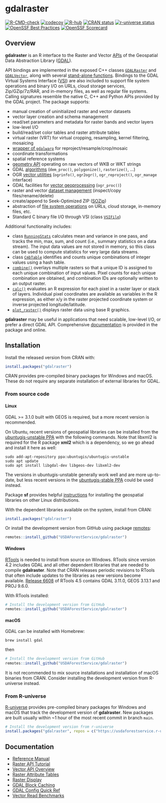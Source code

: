 
<!-- README.md is generated from README.Rmd. Please edit that file -->

# gdalraster

<!-- badges: start -->

[![R-CMD-check](https://github.com/USDAForestService/gdalraster/actions/workflows/R-CMD-check.yaml/badge.svg)](https://github.com/USDAForestService/gdalraster/actions/workflows/R-CMD-check.yaml)
[![codecov](https://codecov.io/gh/ctoney/gdalraster/branch/main/graph/badge.svg?token=MXIOPZQ2IU)](https://app.codecov.io/gh/ctoney/gdalraster)
[![R-hub](https://github.com/USDAForestService/gdalraster/actions/workflows/rhub.yaml/badge.svg)](https://github.com/USDAForestService/gdalraster/actions/workflows/rhub.yaml)
[![CRAN
status](https://www.r-pkg.org/badges/version/gdalraster)](https://CRAN.R-project.org/package=gdalraster)
[![r-universe
status](https://usdaforestservice.r-universe.dev/badges/gdalraster)](https://usdaforestservice.r-universe.dev/gdalraster)
[![OpenSSF Best
Practices](https://www.bestpractices.dev/projects/9382/badge)](https://www.bestpractices.dev/projects/9382)
[![OpenSSF
Scorecard](https://api.scorecard.dev/projects/github.com/USDAForestService/gdalraster/badge)](https://scorecard.dev/viewer/?uri=github.com/USDAForestService/gdalraster)
<!-- badges: end -->

## Overview

**gdalraster** is an R interface to the Raster and Vector
[APIs](https://gdal.org/en/stable/api/index.html) of the Geospatial Data
Abstraction Library ([GDAL](https://gdal.org/en/stable/)).

API bindings are implemented in the exposed C++ classes
[`GDALRaster`](https://usdaforestservice.github.io/gdalraster/reference/GDALRaster-class.html)
and
[`GDALVector`](https://usdaforestservice.github.io/gdalraster/reference/GDALVector-class.html),
along with several [stand-alone
functions](https://usdaforestservice.github.io/gdalraster/reference/index.html#stand-alone-functions).
Bindings to the GDAL Virtual Systems Interface
([VSI](https://gdal.org/en/stable/api/cpl.html#cpl-vsi-h)) are also
included to support file system operations and binary I/O on URLs, cloud
storage services, Zip/GZip/7z/RAR, and in-memory files, as well as
regular file systems. Calling signatures resemble the native C, C++ and
Python APIs provided by the GDAL project. The package supports:

- manual creation of uninitialized raster and vector datasets
- vector layer creation and schema management
- read/set parameters and metadata for raster bands and vector layers
- low-level I/O
- build/read/set color tables and raster attribute tables
- virtual raster (VRT) for virtual cropping, resampling, kernel
  filtering, mosaicing
- [wrapper of
  `gdalwarp`](https://usdaforestservice.github.io/gdalraster/reference/warp.html)
  for reproject/resample/crop/mosaic
- coordinate transformations
- spatial reference systems
- [geometry
  API](https://usdaforestservice.github.io/gdalraster/reference/index.html#geometry)
  operating on raw vectors of WKB or WKT strings
- GDAL
  [algorithms](https://usdaforestservice.github.io/gdalraster/reference/index.html#algorithms)
  (`dem_proc()`, `polygonize()`, `rasterize()`, …)
- OGR [vector
  utilities](https://usdaforestservice.github.io/gdalraster/reference/index.html#ogr-vector-utilities)
  (`ogrinfo()`, `ogr2ogr()`, `ogr_reproject()`, `ogr_manage` interface)
- GDAL facilities for [vector
  geoprocessing](https://usdaforestservice.github.io/gdalraster/reference/ogr_proc.html)
  (`ogr_proc()`)
- raster and vector [dataset
  management](https://usdaforestservice.github.io/gdalraster/reference/index.html#data-management)
  (inspect/copy files/rename/delete)
- create/append to Seek-Optimized ZIP
  ([SOZip](https://github.com/sozip/sozip-spec))
- abstraction of [file system
  operations](https://usdaforestservice.github.io/gdalraster/reference/index.html#virtual-file-systems)
  on URLs, cloud storage, in-memory files, etc.
- Standard C binary file I/O through VSI (class
  [`VSIFile`](https://usdaforestservice.github.io/gdalraster/reference/VSIFile-class.html))

Additional functionality includes:

- class
  [`RunningStats`](https://usdaforestservice.github.io/gdalraster/reference/RunningStats-class.html)
  calculates mean and variance in one pass, and tracks the min, max,
  sum, and count (i.e., summary statistics on a data stream). The input
  data values are not stored in memory, so this class can be used to
  compute statistics for very large data streams.
- class
  [`CmbTable`](https://usdaforestservice.github.io/gdalraster/reference/CmbTable-class.html)
  identifies and counts unique combinations of integer values using a
  hash table.
- [`combine()`](https://usdaforestservice.github.io/gdalraster/reference/combine.html)
  overlays multiple rasters so that a unique ID is assigned to each
  unique combination of input values. Pixel counts for each unique
  combination are obtained, and combination IDs are optionally written
  to an output raster.
- [`calc()`](https://usdaforestservice.github.io/gdalraster/reference/calc.html)
  evaluates an R expression for each pixel in a raster layer or stack of
  layers. Individual pixel coordinates are available as variables in the
  R expression, as either x/y in the raster projected coordinate system
  or inverse projected longitude/latitude.
- [`plot_raster()`](https://usdaforestservice.github.io/gdalraster/reference/plot_raster.html)
  displays raster data using base R graphics.

**gdalraster** may be useful in applications that need scalable,
low-level I/O, or prefer a direct GDAL API. Comprehensive
[documentation](#documentation) is provided in the package and online.

## Installation

Install the released version from CRAN with:

``` r
install.packages("gdalraster")
```

CRAN provides pre-compiled binary packages for Windows and macOS. These
do not require any separate installation of external libraries for GDAL.

### From source code

#### Linux

GDAL \>= 3.1.0 built with GEOS is required, but a more recent version is
recommended.

On Ubuntu, recent versions of geospatial libraries can be installed from
the [ubuntugis-unstable
PPA](https://launchpad.net/~ubuntugis/+archive/ubuntu/ubuntugis-unstable)
with the following commands. Note that libxml2 is required for the R
package **xml2** which is a dependency, so we go ahead and install it
here as well:

    sudo add-apt-repository ppa:ubuntugis/ubuntugis-unstable
    sudo apt update
    sudo apt install libgdal-dev libgeos-dev libxml2-dev

The versions in ubuntugis-unstable generally work well and are more
up-to-date, but less recent versions in the [ubuntugis-stable
PPA](https://launchpad.net/~ubuntugis/+archive/ubuntu/ppa) could be used
instead.

Package **sf** provides helpful
[instructions](https://github.com/r-spatial/sf#linux) for installing the
geospatial libraries on other Linux distributions.

With the dependent libraries available on the system, install from CRAN:

``` r
install.packages("gdalraster")
```

Or install the development version from GitHub using package
[remotes](https://remotes.r-lib.org/):

``` r
remotes::install_github("USDAForestService/gdalraster")
```

#### Windows

[RTools](https://cran.r-project.org/bin/windows/Rtools/) is needed to
install from source on Windows. RTools since version 4.2 includes GDAL
and all other dependent libraries that are needed to compile
**gdalraster**. Note that CRAN releases periodic revisions to RTools
that often include updates to the libraries as new versions become
available. [Release
6608](https://cran.r-project.org/bin/windows/Rtools/rtools45/rtools.html)
of RTools 4.5 contains GDAL 3.11.0, GEOS 3.13.1 and PROJ 9.6.0.

With RTools installed:

``` r
# Install the development version from GitHub
remotes::install_github("USDAForestService/gdalraster")
```

#### macOS

GDAL can be installed with Homebrew:

    brew install gdal

then

``` r
# Install the development version from GitHub
remotes::install_github("USDAForestService/gdalraster")
```

It is not recommended to mix source installations and installation of
macOS binaries from CRAN. Consider installing the development version
from R-universe instead.

### From R-universe

[R-universe](https://usdaforestservice.r-universe.dev/gdalraster)
provides pre-compiled binary packages for Windows and macOS that track
the development version of **gdalraster**. New packages are built
usually within ~1 hour of the most recent commit in branch `main`.

``` r
# Install the development version from r-universe
install.packages("gdalraster", repos = c("https://usdaforestservice.r-universe.dev", "https://cran.r-project.org"))
```

## Documentation

- [Reference
  Manual](https://usdaforestservice.github.io/gdalraster/reference/)
- [Raster API
  Tutorial](https://usdaforestservice.github.io/gdalraster/articles/raster-api-tutorial.html)
- [Vector API
  Overview](https://usdaforestservice.github.io/gdalraster/articles/vector-api-overview.html)
- [Raster Attribute
  Tables](https://usdaforestservice.github.io/gdalraster/articles/raster-attribute-tables.html)
- [Raster
  Display](https://usdaforestservice.github.io/gdalraster/articles/raster-display.html)
- [GDAL Block
  Caching](https://usdaforestservice.github.io/gdalraster/articles/gdal-block-cache.html)
- [GDAL Config Quick
  Ref](https://usdaforestservice.github.io/gdalraster/articles/gdal-config-quick-ref.html)
- [Vector Read
  Benchmarks](https://usdaforestservice.github.io/gdalraster/articles/vector-read-benchmarks.html)
